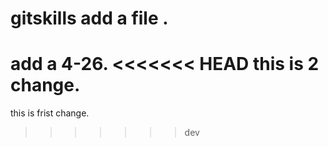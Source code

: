 # gitskills add a file .
add  a  4-26.
<<<<<<< HEAD
this is 2 change.
=======
this is frist change.
>>>>>>> dev

